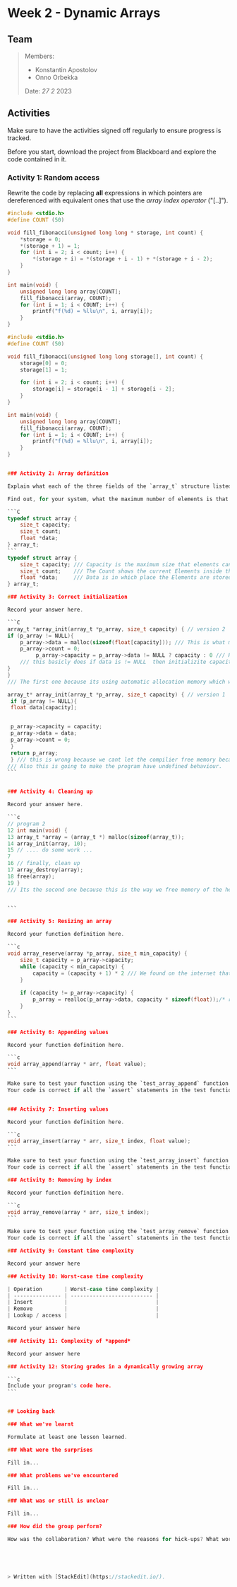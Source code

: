 # Week 2 - Dynamic Arrays

## Team

>Members:
>
>- Konstantin Apostolov
>- Onno Orbekka
>
> Date: *27* *2* 2023


## Activities
Make sure to have the activities signed off regularly to ensure progress is tracked.

Before you start, download the project from Blackboard and explore the code contained in it.

### Activity 1: Random access

Rewrite the code by replacing **all** expressions in which pointers are dereferenced with equivalent ones that use the *array index operator* ("[..]").

````c
#include <stdio.h>
#define COUNT (50)

void fill_fibonacci(unsigned long long * storage, int count) {
	*storage = 0;
	*(storage + 1) = 1;
	for (int i = 2; i < count; i++) {
		*(storage + i) = *(storage + i - 1) + *(storage + i - 2);
	}
}

int main(void) {
	unsigned long long array[COUNT];
	fill_fibonacci(array, COUNT);
	for (int i = 1; i < COUNT; i++) {
		printf("f(%d) = %llu\n", i, array[i]);
	}
}

#include <stdio.h>
#define COUNT (50)

void fill_fibonacci(unsigned long long storage[], int count) {
    storage[0] = 0;
    storage[1] = 1;

    for (int i = 2; i < count; i++) {
        storage[i] = storage[i - 1] + storage[i - 2];
    }
}

int main(void) {
    unsigned long long array[COUNT];
    fill_fibonacci(array, COUNT);
    for (int i = 1; i < COUNT; i++) {
        printf("f(%d) = %llu\n", i, array[i]);
    }
}


### Activity 2: Array definition

Explain what each of the three fields of the `array_t` structure listed below is used for.

Find out, for your system, what the maximum number of elements is that can be stored in the array.

```C
typedef struct array {
    size_t capacity;
    size_t count;
    float *data;
} array_t;
```
typedef struct array {
    size_t capacity; /// Capacity is the maximum size that elements can be fitted inside the array
    size_t count;    /// The Count shows the current Elements inside the array in the given moment
    float *data;     /// Data is in which place the Elements are stored inside the memory of the array
} array_t;

### Activity 3: Correct initialization

Record your answer here.

```C
array_t *array_init(array_t *p_array, size_t capacity) { // version 2
if (p_array != NULL){
	p_array->data = malloc(sizeof(float[capacity])); /// This is what makes this function right we manually alocate a byte memory we are gonna use for the data of the array
	p_array->count = 0;
	     p_array->capacity = p_array->data != NULL ? capacity : 0 /// Here we check if we have succesfully alocated space for our Elements
	/// this basicly does if data is != NULL  then initializite capacity else if there is no place we can put the elemetns make it equal to 0;
}
}
/// The first one because its using automatic allocation memory which will lead to undefined behavior of the program

array_t* array_init(array_t *p_array, size_t capacity) { // version 1
 if (p_array != NULL){
 float data[capacity];


 p_array->capacity = capacity;
 p_array->data = data;
 p_array->count = 0;
 }
 return p_array;
 } /// this is wrong because we cant let the compilier free memory because out of the heap because this is how we free memory for the stack
/// Also this is going to make the program have undefined behaviour.
```


### Activity 4: Cleaning up

Record your answer here.

```c
// program 2
12 int main(void) {
13 array_t *array = (array_t *) malloc(sizeof(array_t));
14 array_init(array, 10);
15 // .... do some work ...
7
16 // finally, clean up
17 array_destroy(array);
18 free(array);
19 }
/// Its the second one because this is the way we free memory of the heap 


```

### Activity 5: Resizing an array

Record your function definition here.

```c
void array_reserve(array *p_array, size_t min_capacity) {
    size_t capacity = p_array->capacity;
    while (capacity < min_capacity) {
        capacity = (capacity + 1) * 2 /// We found on the internet that the average growth rate of a dymanic array
    }
	
	if (capacity != p_array->capacity) {
		p_array = realloc(p_array->data, capacity * sizeof(float));/* reallocate memory, update capacity of array, etc. */
	}
}
```

### Activity 6: Appending values

Record your function definition here.

```c
void array_append(array * arr, float value);
```

Make sure to test your function using the `test_array_append` function.
Your code is correct if all the `assert` statements in the test function pass.


### Activity 7: Inserting values

Record your function definition here.

```c
void array_insert(array * arr, size_t index, float value);
```

Make sure to test your function using the `test_array_insert` function.
Your code is correct if all the `assert` statements in the test function pass.

### Activity 8: Removing by index

Record your function definition here.

```c
void array_remove(array * arr, size_t index);
```

Make sure to test your function using the `test_array_remove` function.
Your code is correct if all the `assert` statements in the test function pass.

### Activity 9: Constant time complexity

Record your answer here

### Activity 10: Worst-case time complexity

| Operation       | Worst-case time complexity |
| --------------- | -------------------------- |
| Insert          |                            |
| Remove          |                            |
| Lookup / access |                            |

Record your answer here

### Activity 11: Complexity of *append*

Record your answer here

### Activity 12: Storing grades in a dynamically growing array

```c
Include your program's code here.
```


## Looking back

### What we've learnt

Formulate at least one lesson learned.

### What were the surprises

Fill in...

### What problems we've encountered

Fill in...

### What was or still is unclear

Fill in...

### How did the group perform?

How was the collaboration? What were the reasons for hick-ups? What worked well? What can be improved next time?





> Written with [StackEdit](https://stackedit.io/).
